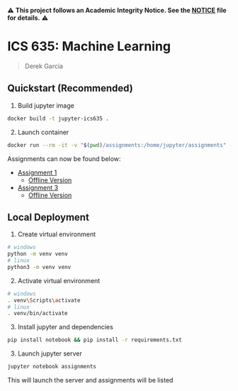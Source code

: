 ⚠️ **This project follows an Academic Integrity Notice. See the [NOTICE](NOTICE) file for details.** ⚠️

# ICS 635: Machine Learning

> Derek Garcia

## Quickstart (Recommended)

1. Build jupyter image

```bash
docker build -t jupyter-ics635 .
```

2. Launch container

```bash
docker run --rm -it -v "$(pwd)/assignments:/home/jupyter/assignments" -p 8888:8888 jupyter-ics635
```

Assignments can now be found below:

- [Assignment 1](http://localhost:8888/notebooks/assignment1/assignment1.ipynb)
  - [Offline Version](assignments/assignment1/assignment1.ipynb)
- [Assignment 3](http://localhost:8888/notebooks/assignment3/assignment3.ipynb)
  - [Offline Version](assignments/assignment3/assignment3.ipynb)


## Local Deployment

1. Create virtual environment

```bash
# windows
python -m venv venv
# linux
python3 -m venv venv
```

2. Activate virtual environment

```bash
# windows
. venv\Scripts\activate
# linux
. venv/bin/activate
```

3. Install jupyter and dependencies

```bash
pip install notebook && pip install -r requirements.txt
```

3. Launch jupyter server

```bash
jupyter notebook assignments
```

This will launch the server and assignments will be listed
